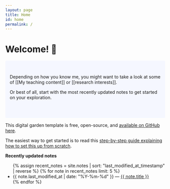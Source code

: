 ```yaml
---
layout: page
title: Home
id: home
permalink: /
---
```


# Welcome! 🌱

<div class="welcome-block">
  Depending on how you know me, you might want to take a look at some of <span class="internal-link">[[My teaching content]]</span> or <span class="internal-link">[[research interests]]</span>.
  
  Or best of all, start with the most recently updated notes to get started on your exploration.
</div>

This digital garden template is free, open-source, and [available on GitHub here](https://github.com/maximevaillancourt/digital-garden-jekyll-template).

The easiest way to get started is to read this [step-by-step guide explaining how to set this up from scratch](https://maximevaillancourt.com/blog/setting-up-your-own-digital-garden-with-jekyll).

<strong>Recently updated notes</strong>

<ul>
  {% assign recent_notes = site.notes | sort: "last_modified_at_timestamp" | reverse %}
  {% for note in recent_notes limit: 5 %}
    <li>
      {{ note.last_modified_at | date: "%Y-%m-%d" }} — <a class="internal-link" href="{{ site.baseurl }}{{ note.url }}">{{ note.title }}</a>
    </li>
  {% endfor %}
</ul>

<style>
  .wrapper {
    max-width: 46em;
  }

  .welcome-block {
    padding: 3em 1em;
    background: #f5f7ff;
    border-radius: 4px;
  }

  [data-theme="dark"] .welcome-block {
    background-color: #1f232b;
    color: #eaeaea;
  }
</style>
